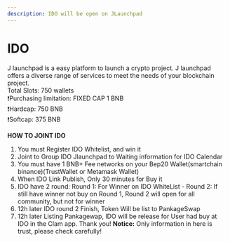 ```yaml
---
description: IDO will be open on JLaunchpad
---
```


# IDO

J launchpad is a easy platform to launch a crypto project. J launchpad offers a diverse range of services to meet the needs of your blockchain project.  
Total Slots: 750 wallets   
❗️Purchasing limitation: FIXED CAP 1 BNB   
❗️Hardcap: 750 BNB   
❗️Softcap: 375 BNB   


**HOW TO JOINT IDO**

1. You must Register IDO Whitelist, and win it
2. Joint to Group IDO Jlaunchpad to Waiting information for IDO Calendar
3. You must have 1 BNB+ Fee networks on your Bep20 Wallet\(smartchain binance\)\(TrustWallet or Metamask Wallet\)
4. When IDO Link Publish, Only 30 minutes for Buy it
5. IDO have 2 round: Round 1: For Winner on IDO WhiteList - Round 2: If still have winner not buy on Round 1, Round 2 will open for all community, but not for winner
6. 12h later IDO round 2 Finish, Token Will be list to PankageSwap
7. 12h later Listing Pankagewap, IDO will be release for User had buy at IDO in the Clam app. Thank you! **Notice:** Only information in here is trust, please check carefully!

